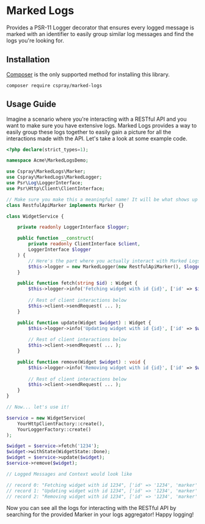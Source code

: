 # Marked Logs

Provides a PSR-11 Logger decorator that ensures every logged message is marked with an identifier to easily group similar log messages and find the logs you're looking for.

## Installation

[Composer](https://getcomposer.org) is the only supported method for installing this library.

```
composer require cspray/marked-logs
```

## Usage Guide

Imagine a scenario where you're interacting with a RESTful API and you want to make sure you have extensive logs. Marked Logs provides a way to easily group these logs together to easily gain a picture for all the interactions made with the API. Let's take a look at some example code.

```php
<?php declare(strict_types=1);

namespace Acme\MarkedLogsDemo;

use Cspray\MarkedLogs\Marker;
use Cspray\MarkedLogs\MarkedLogger;
use Psr\Log\LoggerInterface;
use Psr\Http\Client\ClientInterface;

// Make sure you make this a meaningful name! It will be what shows up as the marker in your logs
class RestfulApiMarker implements Marker {}

class WidgetService {

    private readonly LoggerInterface $logger;

    public function __construct(
        private readonly ClientInterface $client,
        LoggerInterface $logger
    ) {
        // Here's the part where you actually interact with Marked Logs!
        $this->logger = new MarkedLogger(new RestfulApiMarker(), $logger);
    }

    public function fetch(string $id) : Widget {
        $this->logger->info('Fetching widget with id {id}', ['id' => $id]);
        
        // Rest of client interactions below
        $this->client->sendRequest( ... );
    }

    public function update(Widget $widget) : Widget {
        $this->logger->info('Updating widget with id {id}', ['id' => $widget->id]);
        
        // Rest of client interactions below
        $this->client->sendRequest( ... );
    }

    public function remove(Widget $widget) : void {
        $this->logger->info('Removing widget with id {id}', ['id' => $widget->id]); 
        
        // Rest of client interactions below
        $this->client->sendRequest( ... );
    }
}

// Now... let's use it!

$service = new WidgetService(
    YourHttpClientFactory::create(),
    YourLoggerFactory::create()
);

$widget = $service->fetch('1234');
$widget->withState(WidgetState::Done);
$widget = $service->update($widget);
$service->remove($widget);

// Logged Messages and Context would look like

// record 0: "Fetching widget with id 1234", ['id' => '1234', 'marker' => 'Acme\MarkedLogsDemo\RestfulApiMarker']
// record 1: "Updating widget with id 1234", ['id' => '1234', 'marker' => 'Acme\MarkedLogsDemo\RestfulApiMarker']
// record 2: "Removing widget with id 1234", ['id' => '1234', 'marker' => 'Acme\MarkedLogsDemo\RestfulApiMarker']
```

Now you can see all the logs for interacting with the RESTful API by searching for the provided Marker in your logs aggregator! Happy logging!
